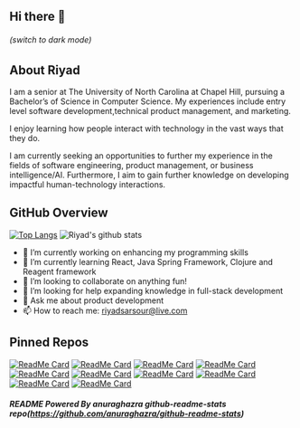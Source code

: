 ## Hi there 👋 
###### (switch to dark mode)


## About Riyad 
I am a senior at The University of North Carolina at Chapel Hill, pursuing a Bachelor’s of Science in Computer Science. 
My experiences include entry level software development,technical product management, and marketing.

I enjoy learning how people interact with technology in the vast ways that they do.

I am currently seeking an opportunities to further my experience in the fields of software engineering, product management, or business intelligence/AI. Furthermore, I aim to gain further knowledge on developing impactful human-technology interactions. 


## GitHub Overview


[![Top Langs](https://github-readme-stats.vercel.app/api/top-langs/?username=riyadsarsour&layout=compact&langs_count=10&theme=nightowl)](https://github.com/riyadsarsour/github-readme-stats)     ![Riyad's github stats](https://github-readme-stats.vercel.app/api?username=riyadsarsour&show_icons=true&theme=nightowl)





- 🔭 I’m currently working on enhancing my programming skills
- 🌱 I’m currently learning React, Java Spring Framework, Clojure and Reagent framework
- 👯 I’m looking to collaborate on anything fun!
- 🤔 I’m looking for help expanding knowledge in full-stack development
- 💬 Ask me about product development
- 📫 How to reach me: riyadsarsour@live.com



## Pinned Repos
[![ReadMe Card](https://github-readme-stats.vercel.app/api/pin/?username=riyadsarsour&theme=react&repo=studentRegistry)](https://github.com/riyadsarsour/studentRegistry)
[![ReadMe Card](https://github-readme-stats.vercel.app/api/pin/?username=riyadsarsour&theme=react&repo=LakersBot)](https://github.com/riyadsarsour/LakersBot)
[![ReadMe Card](https://github-readme-stats.vercel.app/api/pin/?username=riyadsarsour&theme=react&repo=sarsourShell)](https://github.com/riyadsarsour/sarsourShell)
[![ReadMe Card](https://github-readme-stats.vercel.app/api/pin/?username=riyadsarsour&theme=react&repo=sushiGame)](https://github.com/riyadsarsour/sushiGame)
[![ReadMe Card](https://github-readme-stats.vercel.app/api/pin/?username=riyadsarsour&theme=react&repo=mockGitCLI)](https://github.com/riyadsarsour/mockGitCLI)
[![ReadMe Card](https://github-readme-stats.vercel.app/api/pin/?username=riyadsarsour&theme=react&repo=babyJarvis)](https://github.com/riyadsarsour/babyJarvis)
[![ReadMe Card](https://github-readme-stats.vercel.app/api/pin/?username=riyadsarsour&theme=react&repo=mockTwitter)](https://github.com/riyadsarsour/mockTwitter)
[![ReadMe Card](https://github-readme-stats.vercel.app/api/pin/?username=riyadsarsour&theme=react&repo=mock2048)](https://github.com/riyadsarsour/mock2048)
[![ReadMe Card](https://github-readme-stats.vercel.app/api/pin/?username=riyadsarsour&theme=react&repo=texterdexter)](https://github.com/riyadsarsour/texterdexter)
[![ReadMe Card](https://github-readme-stats.vercel.app/api/pin/?username=riyadsarsour&theme=react&repo=Quatroah)](https://github.com/riyadsarsour/Quatroah)



##### README  Powered By anuraghazra github-readme-stats repo(https://github.com/anuraghazra/github-readme-stats)


















